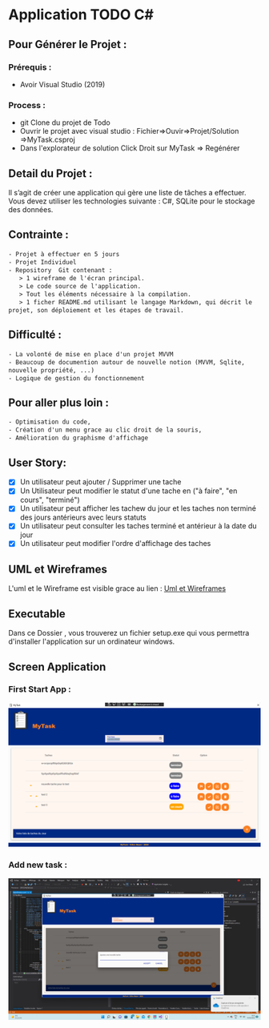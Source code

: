 ﻿# Application TODO C#

## Pour Générer le Projet : 
### Prérequis :
 - Avoir Visual Studio (2019)
### Process : 
- git Clone du projet de Todo
- Ouvrir le projet avec visual studio : Fichier=>Ouvir=>Projet/Solution =>MyTask.csproj
- Dans l'explorateur de solution Click Droit sur MyTask => Regénérer

## Detail du Projet :
Il s’agit de créer une application qui gère une liste de tâches a effectuer. Vous devez utiliser les technologies suivante : C#, SQLite pour le stockage des données.

## Contrainte :
	- Projet à effectuer en 5 jours
	- Projet Individuel
    - Repository  Git contenant : 
       > 1 wireframe de l'écran principal. 
       > Le code source de l'application.
       > Tout les éléments nécessaire à la compilation. 
       > 1 ficher README.md utilisant le langage Markdown, qui décrit le projet, son déploiement et les étapes de travail.

## Difficulté :
	- La volonté de mise en place d'un projet MVVM 
	- Beaucoup de documention autour de nouvelle notion (MVVM, Sqlite, nouvelle propriété, ...)
	- Logique de gestion du fonctionnement

## Pour aller plus loin :
	- Optimisation du code,
	- Création d'un menu grace au clic droit de la souris,
	- Amélioration du graphisme d'affichage

## User Story:
 - [x] Un utilisateur peut ajouter / Supprimer une tache
 - [x] Un Utilisateur peut modifier le statut d'une tache en ("à faire", "en cours", "terminé")
 - [x] Un utilisateur peut afficher les tachew  du jour et les taches non terminé  des jours antérieurs avec leurs statuts
 - [x] Un utilisateur peut consulter les taches terminé et antérieur à la date du jour
 - [x] Un utilisateur peut modifier l'ordre d'affichage des taches

## UML et Wireframes
 
L'uml et le Wireframe est visible grace au lien :
[Uml et Wireframes](https://www.canva.com/design/DAE3k7V0M90/kk9d9EekMTPnM7oHq6oAuw/view)

## Executable

Dans ce Dossier ,  vous trouverez un fichier setup.exe qui vous permettra d'installer l'application sur un ordinateur windows.

## Screen Application

### First Start App : 
![FirstStart](img/img1.png)
### Add new task :
![AddTask](img/img2.png)
